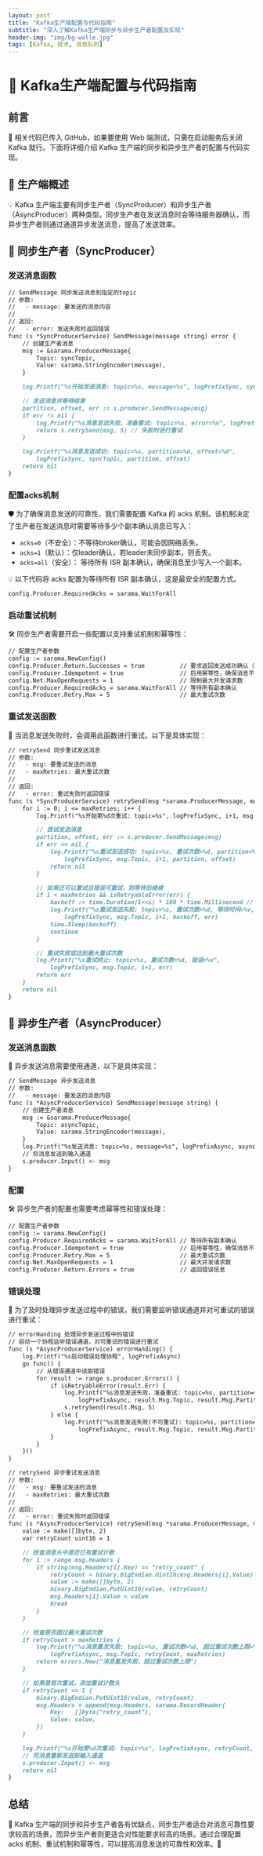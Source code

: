 ```yaml
---
layout: post
title: "Kafka生产端配置与代码指南"
subtitle: "深入了解Kafka生产端同步与异步生产者配置及实现"
header-img: "img/bg-walle.jpg"
tags: [Kafka, 技术, 消息队列]
---
```


# 📖 Kafka生产端配置与代码指南

## 前言
📢 相关代码已传入 GitHub，如果要使用 Web 端测试，只需在启动服务后关闭 Kafka 就行。下面将详细介绍 Kafka 生产端的同步和异步生产者的配置与代码实现。

## 🌟 生产端概述
💡 Kafka 生产端主要有同步生产者（SyncProducer）和异步生产者（AsyncProducer）两种类型。同步生产者在发送消息时会等待服务器确认，而异步生产者则通过通道异步发送消息，提高了发送效率。

## 🌟 同步生产者（SyncProducer）
### 发送消息函数
```go:g:\Blog\Long-hs.github.io\_posts\2025-04-26-kafka生产者保证消息不丢失.md
// SendMessage 同步发送消息到指定的topic
// 参数:
//   - message: 要发送的消息内容
//
// 返回:
//   - error: 发送失败时返回错误
func (s *SyncProducerService) SendMessage(message string) error {
    // 创建生产者消息
    msg := &sarama.ProducerMessage{
        Topic: syncTopic,
        Value: sarama.StringEncoder(message),
    }

    log.Printf("%s开始发送消息: topic=%s, message=%s", logPrefixSync, syncTopic, message)

    // 发送消息并等待结果
    partition, offset, err := s.producer.SendMessage(msg)
    if err != nil {
        log.Printf("%s消息发送失败，准备重试: topic=%s, error=%v", logPrefixSync, syncTopic, err)
        return s.retrySend(msg, 5) // 失败时进行重试
    }

    log.Printf("%s消息发送成功: topic=%s, partition=%d, offset=%d",
        logPrefixSync, syncTopic, partition, offset)
    return nil
}
```

### 配置acks机制
🛡️ 为了确保消息发送的可靠性，我们需要配置 Kafka 的 acks 机制。该机制决定了生产者在发送消息时需要等待多少个副本确认消息已写入：
- `acks=0`（不安全）：不等待broker确认，可能会因网络丢失。
- `acks=1`（默认）：仅leader确认，若leader未同步副本，则丢失。
- `acks=all`（安全）： 等待所有 ISR 副本确认，确保消息至少写入一个副本。

💡 以下代码将 acks 配置为等待所有 ISR 副本确认，这是最安全的配置方式。
```go:g:\Blog\Long-hs.github.io\_posts\2025-04-26-kafka生产者保证消息不丢失.md
config.Producer.RequiredAcks = sarama.WaitForAll
```

### 启动重试机制
🛠️ 同步生产者需要开启一些配置以支持重试机制和幂等性：
```go:g:\Blog\Long-hs.github.io\_posts\2025-04-26-kafka生产者保证消息不丢失.md
// 配置生产者参数
config := sarama.NewConfig()
config.Producer.Return.Successes = true          // 要求返回发送成功确认（默认禁用）
config.Producer.Idempotent = true                // 启用幂等性，确保消息不会重复发送（启动幂等性必须启动acks=all和设置MaxOpenRequests=1）
config.Net.MaxOpenRequests = 1                   // 限制最大并发请求数
config.Producer.RequiredAcks = sarama.WaitForAll // 等待所有副本确认
config.Producer.Retry.Max = 5                    // 最大重试次数
```

### 重试发送函数
🔄 当消息发送失败时，会调用此函数进行重试。以下是具体实现：
```go:g:\Blog\Long-hs.github.io\_posts\2025-04-26-kafka生产者保证消息不丢失.md
// retrySend 同步重试发送消息
// 参数:
//   - msg: 要重试发送的消息
//   - maxRetries: 最大重试次数
//
// 返回:
//   - error: 重试失败时返回错误
func (s *SyncProducerService) retrySend(msg *sarama.ProducerMessage, maxRetries int) error {
    for i := 0; i <= maxRetries; i++ {
        log.Printf("%s开始第%d次重试: topic=%s", logPrefixSync, i+1, msg.Topic)

        // 尝试发送消息
        partition, offset, err := s.producer.SendMessage(msg)
        if err == nil {
            log.Printf("%s重试发送成功: topic=%s, 重试次数=%d, partition=%d, offset=%d",
                logPrefixSync, msg.Topic, i+1, partition, offset)
            return nil
        }

        // 如果还可以重试且错误可重试，则等待后继续
        if i < maxRetries && isRetryableError(err) {
            backoff := time.Duration(1<<i) * 100 * time.Millisecond // 指数退避
            log.Printf("%s重试发送失败: topic=%s, 重试次数=%d, 等待时间=%v, 错误=%v",
                logPrefixSync, msg.Topic, i+1, backoff, err)
            time.Sleep(backoff)
            continue
        }

        // 重试失败或达到最大重试次数
        log.Printf("%s重试终止: topic=%s, 重试次数=%d, 错误=%v",
            logPrefixSync, msg.Topic, i+1, err)
        return err
    }
    return nil
}
```

## 🌟 异步生产者（AsyncProducer）
### 发送消息函数
🚀 异步发送消息需要使用通道，以下是具体实现：
```go:g:\Blog\Long-hs.github.io\_posts\2025-04-26-kafka生产者保证消息不丢失.md
// SendMessage 异步发送消息
// 参数:
//   - message: 要发送的消息内容
func (s *AsyncProducerService) SendMessage(message string) {
    // 创建生产者消息
    msg := &sarama.ProducerMessage{
        Topic: asyncTopic,
        Value: sarama.StringEncoder(message),
    }
    log.Printf("%s发送消息: topic=%s, message=%s", logPrefixAsync, asyncTopic, message)
    // 将消息发送到输入通道
    s.producer.Input() <- msg
}
```

### 配置
🛠️ 异步生产者的配置也需要考虑幂等性和错误处理：
```go:g:\Blog\Long-hs.github.io\_posts\2025-04-26-kafka生产者保证消息不丢失.md
// 配置生产者参数
config := sarama.NewConfig()
config.Producer.RequiredAcks = sarama.WaitForAll // 等待所有副本确认
config.Producer.Idempotent = true                // 启用幂等性，确保消息不会重复发送
config.Producer.Retry.Max = 5                    // 最大重试次数
config.Net.MaxOpenRequests = 1                   // 最大并发请求数
config.Producer.Return.Errors = true             // 返回错误信息
```

### 错误处理
🚨 为了及时处理异步发送过程中的错误，我们需要监听错误通道并对可重试的错误进行重试：
```go:g:\Blog\Long-hs.github.io\_posts\2025-04-26-kafka生产者保证消息不丢失.md
// errorHanding 处理异步发送过程中的错误
// 启动一个协程监听错误通道，对可重试的错误进行重试
func (s *AsyncProducerService) errorHanding() {
    log.Printf("%s启动错误处理协程", logPrefixAsync)
    go func() {
        // 从错误通道中读取错误
        for result := range s.producer.Errors() {
            if isRetryableError(result.Err) {
                log.Printf("%s消息发送失败，准备重试: topic=%s, partition=%d, error=%v",
                    logPrefixAsync, result.Msg.Topic, result.Msg.Partition, result.Err)
                s.retrySend(result.Msg, 5)
            } else {
                log.Printf("%s消息发送失败(不可重试): topic=%s, partition=%d, error=%v",
                    logPrefixAsync, result.Msg.Topic, result.Msg.Partition, result.Err)
            }
        }
    }()
}

// retrySend 异步重试发送消息
// 参数:
//   - msg: 要重试发送的消息
//   - maxRetries: 最大重试次数
//
// 返回:
//   - error: 重试失败时返回错误
func (s *AsyncProducerService) retrySend(msg *sarama.ProducerMessage, maxRetries uint16) error {
    value := make([]byte, 2)
    var retryCount uint16 = 1

    // 检查消息头中是否已有重试计数
    for i := range msg.Headers {
        if string(msg.Headers[i].Key) == "retry_count" {
            retryCount = binary.BigEndian.Uint16(msg.Headers[i].Value) + 1
            value := make([]byte, 2)
            binary.BigEndian.PutUint16(value, retryCount)
            msg.Headers[i].Value = value
            break
        }
    }

    // 检查是否超过最大重试次数
    if retryCount > maxRetries {
        log.Printf("%s消息重发失败: topic=%s, 重试次数=%d, 超过重试次数上限=%d",
            logPrefixAsync, msg.Topic, retryCount, maxRetries)
        return errors.New("消息重发失败，超过重试次数上限")
    }

    // 如果是首次重试，添加重试计数头
    if retryCount == 1 {
        binary.BigEndian.PutUint16(value, retryCount)
        msg.Headers = append(msg.Headers, sarama.RecordHeader{
            Key:   []byte("retry_count"),
            Value: value,
        })
    }

    log.Printf("%s开始第%d次重试: topic=%s", logPrefixAsync, retryCount, msg.Topic)
    // 将消息重新发送到输入通道
    s.producer.Input() <- msg
    return nil
}
```

## 总结
📝 Kafka 生产端的同步和异步生产者各有优缺点，同步生产者适合对消息可靠性要求较高的场景，而异步生产者则更适合对性能要求较高的场景。通过合理配置 acks 机制、重试机制和幂等性，可以提高消息发送的可靠性和效率。🎉